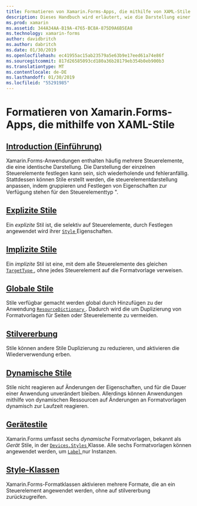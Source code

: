 ```yaml
---
title: Formatieren von Xamarin.Forms-Apps, die mithilfe von XAML-Stile
description: Dieses Handbuch wird erläutert, wie die Darstellung einer Xamarin.Forms-Anwendung mithilfe von XAML-Stile anpassen.
ms.prod: xamarin
ms.assetid: 344A34AA-B19A-4765-BC8A-875D9A6B5EA8
ms.technology: xamarin-forms
author: davidbritch
ms.author: dabritch
ms.date: 01/30/2019
ms.openlocfilehash: ec41955ac15ab23579a5e63b9e17eed61a74e86f
ms.sourcegitcommit: 817d26585093cd180a36b28179eb354b0eb900b3
ms.translationtype: MT
ms.contentlocale: de-DE
ms.lasthandoff: 01/30/2019
ms.locfileid: "55291985"
---
```

# <a name="styling-xamarinforms-apps-using-xaml-styles"></a>Formatieren von Xamarin.Forms-Apps, die mithilfe von XAML-Stile

## <a name="introductionintroductionmd"></a>[Introduction (Einführung)](introduction.md)

Xamarin.Forms-Anwendungen enthalten häufig mehrere Steuerelemente, die eine identische Darstellung. Die Darstellung der einzelnen Steuerelemente festlegen kann sein, sich wiederholende und fehleranfällig. Stattdessen können Stile erstellt werden, die steuerelementdarstellung anpassen, indem gruppieren und Festlegen von Eigenschaften zur Verfügung stehen für den Steuerelementtyp ".

## <a name="explicit-stylesexplicitmd"></a>[Explizite Stile](explicit.md)

Ein *explizite* Stil ist, die selektiv auf Steuerelemente, durch Festlegen angewendet wird ihrer [ `Style` ](xref:Xamarin.Forms.VisualElement.Style) Eigenschaften.

## <a name="implicit-stylesimplicitmd"></a>[Implizite Stile](implicit.md)

Ein *implizite* Stil ist eine, mit dem alle Steuerelemente des gleichen [ `TargetType` ](xref:Xamarin.Forms.Style.TargetType), ohne jedes Steuerelement auf die Formatvorlage verweisen.

## <a name="global-stylesapplicationmd"></a>[Globale Stile](application.md)

Stile verfügbar gemacht werden global durch Hinzufügen zu der Anwendung [ `ResourceDictionary` ](xref:Xamarin.Forms.ResourceDictionary). Dadurch wird die um Duplizierung von Formatvorlagen für Seiten oder Steuerelemente zu vermeiden.

## <a name="style-inheritanceinheritancemd"></a>[Stilvererbung](inheritance.md)

Stile können andere Stile Duplizierung zu reduzieren, und aktivieren die Wiederverwendung erben.

## <a name="dynamic-stylesdynamicmd"></a>[Dynamische Stile](dynamic.md)

Stile nicht reagieren auf Änderungen der Eigenschaften, und für die Dauer einer Anwendung unverändert bleiben. Allerdings können Anwendungen mithilfe von dynamischen Ressourcen auf Änderungen an Formatvorlagen dynamisch zur Laufzeit reagieren.

## <a name="device-stylesdevicemd"></a>[Gerätestile](device.md)

Xamarin.Forms umfasst sechs *dynamische* Formatvorlagen, bekannt als *Gerät* Stile, in der [ `Devices.Styles` ](xref:Xamarin.Forms.Device.Styles) Klasse. Alle sechs Formatvorlagen können angewendet werden, um [ `Label` ](xref:Xamarin.Forms.Label) nur Instanzen.

## <a name="style-classesstyle-classmd"></a>[Style-Klassen](style-class.md)

Xamarin.Forms-Formatklassen aktivieren mehrere Formate, die an ein Steuerelement angewendet werden, ohne auf stilvererbung zurückzugreifen.
